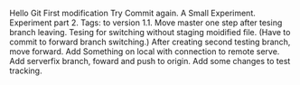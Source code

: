 Hello Git
First modification
Try Commit again.
A Small Experiment.
Experiment part 2.
Tags: to version 1.1.
Move master one step after tesing branch leaving.
Tesing for switching without staging moidified file. (Have to commit to forward branch switching.)
After creating second testing branch, move forward.
Add Something on local with connection to remote serve.
Add serverfix branch, foward and push to origin.
Add some changes to test tracking.
